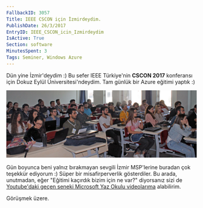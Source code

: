 ```yaml
---
FallbackID: 3057
Title: IEEE CSCON için İzmirdeydim.
PublishDate: 26/3/2017
EntryID: IEEE_CSCON_icin_Izmirdeydim
IsActive: True
Section: software
MinutesSpent: 3
Tags: Seminer, Windows Azure
---
```

Dün yine İzmir'deydim :) Bu sefer IEEE Türkiye'nin **CSCON 2017** konferansı için Dokuz Eylül Üniversitesi'ndeydim. Tam günlük bir Azure eğitimi yaptık :)

![Azure Eğitiminden bir kare.](media/IEEE_CSCON_icin_Izmirdeydim/cscon.jpg)

Gün boyunca beni yalnız bırakmayan sevgili İzmir MSP'lerine buradan çok teşekkür ediyorum :) Süper bir misafirperverlik gösterdiler. Bu arada, unutmadan, eğer "Eğitimi kaçırdık bizim için ne var?" diyorsanız sizi de [Youtube'daki geçen seneki Microsoft Yaz Okulu videolarıma](https://www.youtube.com/watch?v=hXIaylJg5F8) alabilirim. 

Görüşmek üzere.
